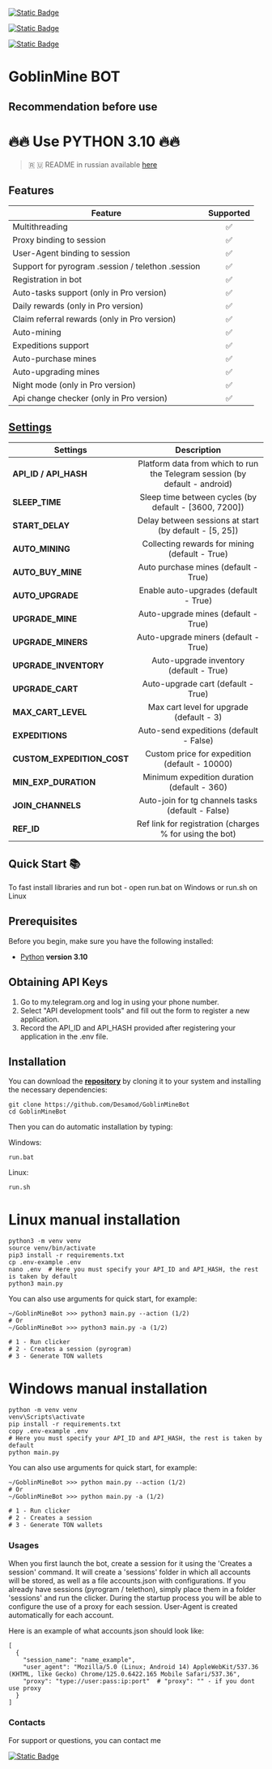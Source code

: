 [![Static Badge](https://img.shields.io/badge/Telegram-Channel-Link?style=for-the-badge&logo=Telegram&logoColor=white&logoSize=auto&color=blue)](https://t.me/hidden_coding)

[![Static Badge](https://img.shields.io/badge/Telegram-Chat-yes?style=for-the-badge&logo=Telegram&logoColor=white&logoSize=auto&color=blue)](https://t.me/hidden_codding_chat)

[![Static Badge](https://img.shields.io/badge/Telegram-Bot%20Link-Link?style=for-the-badge&logo=Telegram&logoColor=white&logoSize=auto&color=blue)](https://t.me/GoblinMine_bot/start?startapp=7253650410)

# GoblinMine BOT
## Recommendation before use

# 🔥🔥 Use PYTHON 3.10 🔥🔥

> 🇷 🇺 README in russian available [here](README-RU.md)

## Features  
| Feature                                           | Supported |
|---------------------------------------------------|:---------:|
| Multithreading                                    |     ✅     |
| Proxy binding to session                          |     ✅     |
| User-Agent binding to session                     |     ✅     |
| Support for pyrogram .session / telethon .session |     ✅     |
| Registration in bot                               |     ✅     |
| Auto-tasks support (only in Pro version)          |     ✅     |
| Daily rewards (only in Pro version)               |     ✅     |
| Claim referral rewards (only in Pro version)      |     ✅     |
| Auto-mining                                       |     ✅     |
| Expeditions support                               |     ✅     |
| Auto-purchase mines                               |     ✅     |
| Auto-upgrading mines                              |     ✅     |
| Night mode (only in Pro version)                  |     ✅     |
| Api change checker (only in Pro version)          |     ✅     |



## [Settings](https://github.com/Desamod/GoblinMineBot/blob/master/.env-example/)
| Settings                   |                                 Description                                 |
|----------------------------|:---------------------------------------------------------------------------:|
| **API_ID / API_HASH**      | Platform data from which to run the Telegram session (by default - android) |
| **SLEEP_TIME**             |            Sleep time between cycles (by default - [3600, 7200])            |
| **START_DELAY**            |           Delay between sessions at start (by default - [5, 25])            |
| **AUTO_MINING**            |               Collecting rewards for mining (default - True)                |
| **AUTO_BUY_MINE**          |                    Auto purchase mines (default - True)                     |
| **AUTO_UPGRADE**           |                    Enable auto-upgrades (default - True)                    |
| **UPGRADE_MINE**           |                     Auto-upgrade mines (default - True)                     |
| **UPGRADE_MINERS**         |                    Auto-upgrade miners (default - True)                     |
| **UPGRADE_INVENTORY**      |                   Auto-upgrade inventory (default - True)                   |
| **UPGRADE_CART**           |                     Auto-upgrade cart (default - True)                      |
| **MAX_CART_LEVEL**         |                  Max cart level for upgrade (default - 3)                   |
| **EXPEDITIONS**            |                   Auto-send expeditions (default - False)                   |
| **CUSTOM_EXPEDITION_COST** |                Custom price for expedition (default - 10000)                |
| **MIN_EXP_DURATION**       |                 Minimum expedition duration (default - 360)                 |
| **JOIN_CHANNELS**          |              Auto-join for tg channels tasks (default - False)              |
| **REF_ID**                 |           Ref link for registration (charges % for using the bot)           |


## Quick Start 📚

To fast install libraries and run bot - open run.bat on Windows or run.sh on Linux

## Prerequisites
Before you begin, make sure you have the following installed:
- [Python](https://www.python.org/downloads/) **version 3.10**

## Obtaining API Keys
1. Go to my.telegram.org and log in using your phone number.
2. Select "API development tools" and fill out the form to register a new application.
3. Record the API_ID and API_HASH provided after registering your application in the .env file.

## Installation
You can download the [**repository**](https://github.com/Desamod/GoblinMineBot) by cloning it to your system and installing the necessary dependencies:
```shell
git clone https://github.com/Desamod/GoblinMineBot
cd GoblinMineBot
```

Then you can do automatic installation by typing:

Windows:
```shell
run.bat
```

Linux:
```shell
run.sh
```

# Linux manual installation
```shell
python3 -m venv venv
source venv/bin/activate
pip3 install -r requirements.txt
cp .env-example .env
nano .env  # Here you must specify your API_ID and API_HASH, the rest is taken by default
python3 main.py
```

You can also use arguments for quick start, for example:
```shell
~/GoblinMineBot >>> python3 main.py --action (1/2)
# Or
~/GoblinMineBot >>> python3 main.py -a (1/2)

# 1 - Run clicker
# 2 - Creates a session (pyrogram)
# 3 - Generate TON wallets
```

# Windows manual installation
```shell
python -m venv venv
venv\Scripts\activate
pip install -r requirements.txt
copy .env-example .env
# Here you must specify your API_ID and API_HASH, the rest is taken by default
python main.py
```

You can also use arguments for quick start, for example:
```shell
~/GoblinMineBot >>> python main.py --action (1/2)
# Or
~/GoblinMineBot >>> python main.py -a (1/2)

# 1 - Run clicker
# 2 - Creates a session
# 3 - Generate TON wallets
```

### Usages
When you first launch the bot, create a session for it using the 'Creates a session' command. It will create a 'sessions' folder in which all accounts will be stored, as well as a file accounts.json with configurations.
If you already have sessions (pyrogram / telethon), simply place them in a folder 'sessions' and run the clicker. During the startup process you will be able to configure the use of a proxy for each session.
User-Agent is created automatically for each account.

Here is an example of what accounts.json should look like:
```shell
[
  {
    "session_name": "name_example",
    "user_agent": "Mozilla/5.0 (Linux; Android 14) AppleWebKit/537.36 (KHTML, like Gecko) Chrome/125.0.6422.165 Mobile Safari/537.36",
    "proxy": "type://user:pass:ip:port"  # "proxy": "" - if you dont use proxy
  }
]
```

### Contacts

For support or questions, you can contact me

[![Static Badge](https://img.shields.io/badge/Telegram-Channel-Link?style=for-the-badge&logo=Telegram&logoColor=white&logoSize=auto&color=blue)](https://t.me/desforge_cryptwo)




